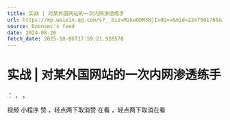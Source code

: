 ```yaml
---
title: 实战 | 对某外国网站的一次内网渗透练手
url: https://mp.weixin.qq.com/s?__biz=MzkwODM3NjIxOQ==&mid=2247501765&idx=1&sn=121fd95cd5229295350454daab9a2e39
source: Doonsec's feed
date: 2024-08-26
fetch_date: 2025-10-06T17:59:21.928570
---
```


# 实战 | 对某外国网站的一次内网渗透练手

：
，
。

视频
小程序
赞
，轻点两下取消赞
在看
，轻点两下取消在看